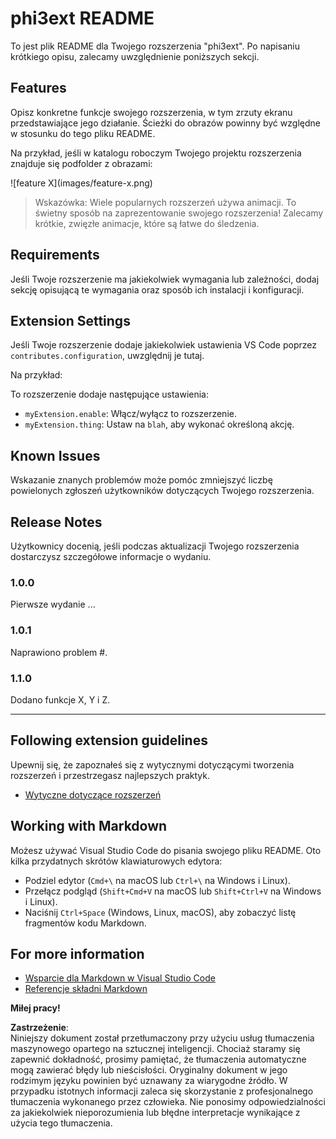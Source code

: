 # phi3ext README

To jest plik README dla Twojego rozszerzenia "phi3ext". Po napisaniu krótkiego opisu, zalecamy uwzględnienie poniższych sekcji.

## Features

Opisz konkretne funkcje swojego rozszerzenia, w tym zrzuty ekranu przedstawiające jego działanie. Ścieżki do obrazów powinny być względne w stosunku do tego pliku README.

Na przykład, jeśli w katalogu roboczym Twojego projektu rozszerzenia znajduje się podfolder z obrazami:

\!\[feature X\]\(images/feature-x.png\)

> Wskazówka: Wiele popularnych rozszerzeń używa animacji. To świetny sposób na zaprezentowanie swojego rozszerzenia! Zalecamy krótkie, zwięzłe animacje, które są łatwe do śledzenia.

## Requirements

Jeśli Twoje rozszerzenie ma jakiekolwiek wymagania lub zależności, dodaj sekcję opisującą te wymagania oraz sposób ich instalacji i konfiguracji.

## Extension Settings

Jeśli Twoje rozszerzenie dodaje jakiekolwiek ustawienia VS Code poprzez `contributes.configuration`, uwzględnij je tutaj.

Na przykład:

To rozszerzenie dodaje następujące ustawienia:

* `myExtension.enable`: Włącz/wyłącz to rozszerzenie.
* `myExtension.thing`: Ustaw na `blah`, aby wykonać określoną akcję.

## Known Issues

Wskazanie znanych problemów może pomóc zmniejszyć liczbę powielonych zgłoszeń użytkowników dotyczących Twojego rozszerzenia.

## Release Notes

Użytkownicy docenią, jeśli podczas aktualizacji Twojego rozszerzenia dostarczysz szczegółowe informacje o wydaniu.

### 1.0.0

Pierwsze wydanie ...

### 1.0.1

Naprawiono problem #.

### 1.1.0

Dodano funkcje X, Y i Z.

---

## Following extension guidelines

Upewnij się, że zapoznałeś się z wytycznymi dotyczącymi tworzenia rozszerzeń i przestrzegasz najlepszych praktyk.

* [Wytyczne dotyczące rozszerzeń](https://code.visualstudio.com/api/references/extension-guidelines?WT.mc_id=aiml-137032-kinfeylo)

## Working with Markdown

Możesz używać Visual Studio Code do pisania swojego pliku README. Oto kilka przydatnych skrótów klawiaturowych edytora:

* Podziel edytor (`Cmd+\` na macOS lub `Ctrl+\` na Windows i Linux).
* Przełącz podgląd (`Shift+Cmd+V` na macOS lub `Shift+Ctrl+V` na Windows i Linux).
* Naciśnij `Ctrl+Space` (Windows, Linux, macOS), aby zobaczyć listę fragmentów kodu Markdown.

## For more information

* [Wsparcie dla Markdown w Visual Studio Code](http://code.visualstudio.com/docs/languages/markdown?WT.mc_id=aiml-137032-kinfeylo)
* [Referencje składni Markdown](https://help.github.com/articles/markdown-basics/)

**Miłej pracy!**

**Zastrzeżenie**:  
Niniejszy dokument został przetłumaczony przy użyciu usług tłumaczenia maszynowego opartego na sztucznej inteligencji. Chociaż staramy się zapewnić dokładność, prosimy pamiętać, że tłumaczenia automatyczne mogą zawierać błędy lub nieścisłości. Oryginalny dokument w jego rodzimym języku powinien być uznawany za wiarygodne źródło. W przypadku istotnych informacji zaleca się skorzystanie z profesjonalnego tłumaczenia wykonanego przez człowieka. Nie ponosimy odpowiedzialności za jakiekolwiek nieporozumienia lub błędne interpretacje wynikające z użycia tego tłumaczenia.